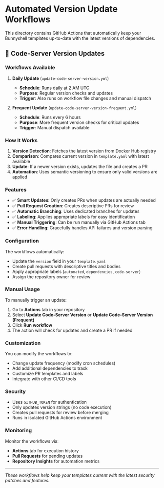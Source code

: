 # Automated Version Update Workflows

This directory contains GitHub Actions that automatically keep your Bunnyshell templates up-to-date with the latest versions of dependencies.

## 🔄 Code-Server Version Updates

### Workflows Available

1. **Daily Update** (`update-code-server-version.yml`)
   - **Schedule**: Runs daily at 2 AM UTC
   - **Purpose**: Regular version checks and updates
   - **Trigger**: Also runs on workflow file changes and manual dispatch

2. **Frequent Update** (`update-code-server-version-frequent.yml`)
   - **Schedule**: Runs every 6 hours
   - **Purpose**: More frequent version checks for critical updates
   - **Trigger**: Manual dispatch available

### How It Works

1. **Version Detection**: Fetches the latest version from Docker Hub registry
2. **Comparison**: Compares current version in `template.yaml` with latest available
3. **Update**: If a newer version exists, updates the file and creates a PR
4. **Automation**: Uses semantic versioning to ensure only valid versions are applied

### Features

- ✅ **Smart Updates**: Only creates PRs when updates are actually needed
- ✅ **Pull Request Creation**: Creates descriptive PRs for review
- ✅ **Automatic Branching**: Uses dedicated branches for updates
- ✅ **Labeling**: Applies appropriate labels for easy identification
- ✅ **Manual Triggering**: Can be run manually via GitHub Actions tab
- ✅ **Error Handling**: Gracefully handles API failures and version parsing

### Configuration

The workflows automatically:
- Update the `version` field in your `template.yaml`
- Create pull requests with descriptive titles and bodies
- Apply appropriate labels (`automated`, `dependencies`, `code-server`)
- Assign the repository owner for review

### Manual Usage

To manually trigger an update:

1. Go to **Actions** tab in your repository
2. Select **Update Code-Server Version** or **Update Code-Server Version (Frequent)**
3. Click **Run workflow**
4. The action will check for updates and create a PR if needed

### Customization

You can modify the workflows to:
- Change update frequency (modify cron schedules)
- Add additional dependencies to track
- Customize PR templates and labels
- Integrate with other CI/CD tools

### Security

- Uses `GITHUB_TOKEN` for authentication
- Only updates version strings (no code execution)
- Creates pull requests for review before merging
- Runs in isolated GitHub Actions environment

### Monitoring

Monitor the workflows via:
- **Actions** tab for execution history
- **Pull Requests** for pending updates
- **Repository Insights** for automation metrics

---

*These workflows help keep your templates current with the latest security patches and features.*
